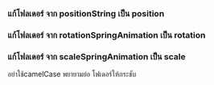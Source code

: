 

### แก้โฟลเดอร์ จาก positionString เป็น position
### แก้โฟลเดอร์ จาก rotationSpringAnimation เป็น rotation
### แก้โฟลเดอร์ จาก scaleSpringAnimation เป็น scale

อย่าใช้camelCase พยายามย่อ โฟเดอร์ให้กระชับ